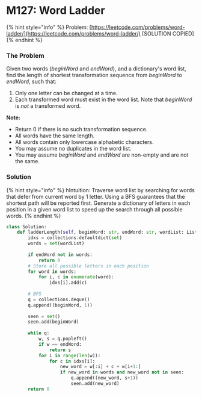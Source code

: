 # M127: Word Ladder

{% hint style="info" %}
Problem: [https://leetcode.com/problems/word-ladder/](https://leetcode.com/problems/word-ladder/) \[SOLUTION COPIED\]
{% endhint %}

### The Problem

Given two words \(_beginWord_ and _endWord_\), and a dictionary's word list, find the length of shortest transformation sequence from _beginWord_ to _endWord_, such that:

1. Only one letter can be changed at a time.
2. Each transformed word must exist in the word list. Note that _beginWord_ is _not_ a transformed word.

**Note:**

* Return 0 if there is no such transformation sequence.
* All words have the same length.
* All words contain only lowercase alphabetic characters.
* You may assume no duplicates in the word list.
* You may assume _beginWord_ and _endWord_ are non-empty and are not the same.

### Solution

{% hint style="info" %}
hIntuition: Traverse word list by searching for words that defer from current word by 1 letter. Using a BFS guarantees that the shortest path will be reported first. Generate a dictionary of letters in each position in a given word list to speed up the search through all possible words.
{% endhint %}

```python
class Solution:
    def ladderLength(self, beginWord: str, endWord: str, wordList: List[str]) -> int:
        idxs = collections.defaultdict(set)
        words = set(wordList)
        
        if endWord not in words:
            return 0
        # Store all possible letters in each position
        for word in words:
            for i, c in enumerate(word):
                idxs[i].add(c)
        
        # BFS
        q = collections.deque()
        q.append((beginWord, 1))
        
        seen = set()
        seen.add(beginWord)
        
        while q:
            w, s = q.popleft()
            if w == endWord:
                return s
            for i in range(len(w)):
                for c in idxs[i]:
                    new_word = w[:i] + c + w[i+1:]
                    if new_word in words and new_word not in seen:
                        q.append((new_word, s+1))
                        seen.add(new_word)
        return 0
```

